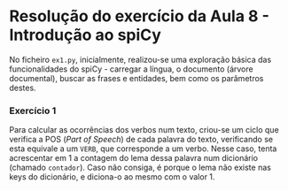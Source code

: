 # Resolução do exercício da Aula 8 - Introdução ao spiCy

No ficheiro `ex1.py`, inicialmente, realizou-se uma exploração básica das funcionalidades do spiCy - carregar a língua, o documento (árvore documental), buscar as frases e entidades, bem como os parâmetros destes.

### Exercício 1

Para calcular as ocorrências dos verbos num texto, criou-se um ciclo que verifica a POS (*Part of Speech*) de cada palavra do texto, verificando se esta equivale a um `VERB`, que corresponde a um verbo. Nesse caso, tenta acrescentar em 1 a contagem do lema dessa palavra num dicionário (chamado `contador`). Caso não consiga, é porque o lema não existe nas keys do dicionário, e diciona-o ao mesmo com o valor 1.